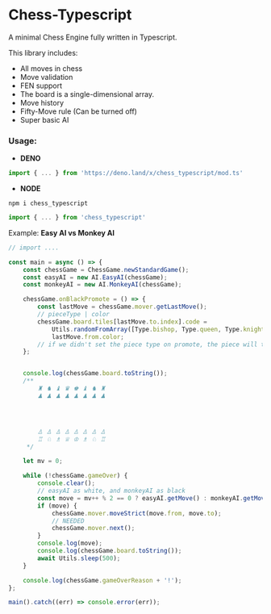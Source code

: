 # Chess-Typescript

A minimal Chess Engine fully written in Typescript.

This library includes:
- All moves in chess
- Move validation
- FEN support
- The board is a single-dimensional array.
- Move history
- Fifty-Move rule (Can be turned off)
- Super basic AI

### **Usage**:
- **DENO**
```ts
import { ... } from 'https://deno.land/x/chess_typescript/mod.ts'
```
- **NODE**
```
npm i chess_typescript
```
```ts
import { ... } from 'chess_typescript'
```

Example: **Easy AI vs Monkey AI**
```ts
// import ....

const main = async () => {
	const chessGame = ChessGame.newStandardGame();
	const easyAI = new AI.EasyAI(chessGame);
	const monkeyAI = new AI.MonkeyAI(chessGame);

	chessGame.onBlackPromote = () => {
		const lastMove = chessGame.mover.getLastMove();
		// pieceType | color
		chessGame.board.tiles[lastMove.to.index].code =
			Utils.randomFromArray([Type.bishop, Type.queen, Type.knight, Type.rook]) |
			lastMove.from.color;
		// if we didn't set the piece type on promote, the piece will turn into a queen
	};


	console.log(chessGame.board.toString());
	/**
		♜ ♞ ♝ ♛ ♚ ♝ ♞ ♜ 
		♟ ♟ ♟ ♟ ♟ ♟ ♟ ♟ 




		♙ ♙ ♙ ♙ ♙ ♙ ♙ ♙ 
		♖ ♘ ♗ ♕ ♔ ♗ ♘ ♖ 
	 */

	let mv = 0;

	while (!chessGame.gameOver) {
		console.clear();
		// easyAI as white, and monkeyAI as black
		const move = mv++ % 2 == 0 ? easyAI.getMove() : monkeyAI.getMove();
		if (move) {
			chessGame.mover.moveStrict(move.from, move.to);
			// NEEDED
			chessGame.mover.next();
		}
		console.log(move);
		console.log(chessGame.board.toString());
		await Utils.sleep(500);
	}

	console.log(chessGame.gameOverReason + '!');
};

main().catch((err) => console.error(err));
```